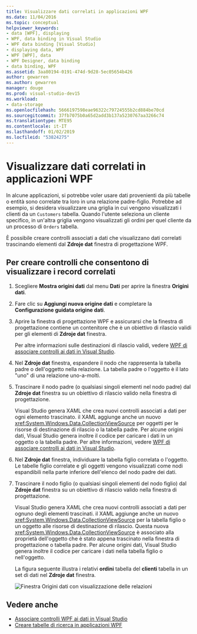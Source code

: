 ```yaml
---
title: Visualizzare dati correlati in applicazioni WPF
ms.date: 11/04/2016
ms.topic: conceptual
helpviewer_keywords:
- data [WPF], displaying
- WPF, data binding in Visual Studio
- WPF data binding [Visual Studio]
- displaying data, WPF
- WPF [WPF], data
- WPF Designer, data binding
- data binding, WPF
ms.assetid: 3aa80194-0191-474d-9d28-5ec05654b426
author: gewarren
ms.author: gewarren
manager: douge
ms.prod: visual-studio-dev15
ms.workload:
- data-storage
ms.openlocfilehash: 5666197598eae96322c79724555b2cd884be70cd
ms.sourcegitcommit: 37fb7075b0a65d2add3b137a5230767aa3266c74
ms.translationtype: MTE95
ms.contentlocale: it-IT
ms.lasthandoff: 01/02/2019
ms.locfileid: "53824275"
---
```

# <a name="display-related-data-in-wpf-applications"></a>Visualizzare dati correlati in applicazioni WPF

In alcune applicazioni, si potrebbe voler usare dati provenienti da più tabelle o entità sono correlate tra loro in una relazione padre-figlio. Potrebbe ad esempio, si desidera visualizzare una griglia in cui vengono visualizzati i clienti da un `Customers` tabella. Quando l'utente seleziona un cliente specifico, in un'altra griglia vengono visualizzati gli ordini per quel cliente da un processo di `Orders` tabella.

È possibile creare controlli associati a dati che visualizzano dati correlati trascinando elementi dal **Zdroje dat** finestra di progettazione WPF.

## <a name="to-create-controls-that-display-related-records"></a>Per creare controlli che consentono di visualizzare i record correlati

1. Scegliere **Mostra origini dati** dal menu **Dati** per aprire la finestra **Origini dati**.

2. Fare clic su **Aggiungi nuova origine dati** e completare la **Configurazione guidata origine dati**.

3. Aprire la finestra di progettazione WPF e assicurarsi che la finestra di progettazione contiene un contenitore che è un obiettivo di rilascio validi per gli elementi di **Zdroje dat** finestra.

     Per altre informazioni sulle destinazioni di rilascio validi, vedere [WPF di associare controlli ai dati in Visual Studio](../data-tools/bind-wpf-controls-to-data-in-visual-studio.md).

4. Nel **Zdroje dat** finestra, espandere il nodo che rappresenta la tabella padre o dell'oggetto nella relazione. La tabella padre o l'oggetto è il lato "uno" di una relazione uno-a-molti.

5. Trascinare il nodo padre (o qualsiasi singoli elementi nel nodo padre) dal **Zdroje dat** finestra su un obiettivo di rilascio valido nella finestra di progettazione.

     Visual Studio genera XAML che crea nuovi controlli associati a dati per ogni elemento trascinato. il XAML aggiunge anche un nuovo <xref:System.Windows.Data.CollectionViewSource> per oggetti per le risorse di destinazione di rilascio o la tabella padre. Per alcune origini dati, Visual Studio genera inoltre il codice per caricare i dati in un oggetto o la tabella padre. Per altre informazioni, vedere [WPF di associare controlli ai dati in Visual Studio](../data-tools/bind-wpf-controls-to-data-in-visual-studio.md).

6. Nel **Zdroje dat** finestra, individuare la tabella figlio correlata o l'oggetto. Le tabelle figlio correlate e gli oggetti vengono visualizzati come nodi espandibili nella parte inferiore dell'elenco del nodo padre dei dati.

7. Trascinare il nodo figlio (o qualsiasi singoli elementi del nodo figlio) dal **Zdroje dat** finestra su un obiettivo di rilascio valido nella finestra di progettazione.

     Visual Studio genera XAML che crea nuovi controlli associati a dati per ognuno degli elementi trascinati. il XAML aggiunge anche un nuovo <xref:System.Windows.Data.CollectionViewSource> per la tabella figlio o un oggetto alle risorse di destinazione di rilascio. Questa nuova <xref:System.Windows.Data.CollectionViewSource> è associato alla proprietà dell'oggetto che è stato appena trascinato nella finestra di progettazione o tabella padre. Per alcune origini dati, Visual Studio genera inoltre il codice per caricare i dati nella tabella figlio o nell'oggetto.

     La figura seguente illustra i relativi **ordini** tabella del **clienti** tabella in un set di dati nel **Zdroje dat** finestra.

     ![Finestra Origini dati con visualizzazione delle relazioni](../data-tools/media/datasources2.gif)

## <a name="see-also"></a>Vedere anche

- [Associare controlli WPF ai dati in Visual Studio](../data-tools/bind-wpf-controls-to-data-in-visual-studio.md)
- [Creare tabelle di ricerca in applicazioni WPF](../data-tools/create-lookup-tables-in-wpf-applications.md)